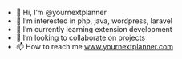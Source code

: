 - 👋 Hi, I’m @yournextplanner
- 👀 I’m interested in php, java, wordpress, laravel
- 🌱 I’m currently learning extension development
- 💞️ I’m looking to collaborate on projects
- 📫 How to reach me www.yournextplanner.com

<!---
yournextplanner/yournextplanner is a ✨ special ✨ repository because its `README.md` (this file) appears on your GitHub profile.
You can click the Preview link to take a look at your changes.
--->
